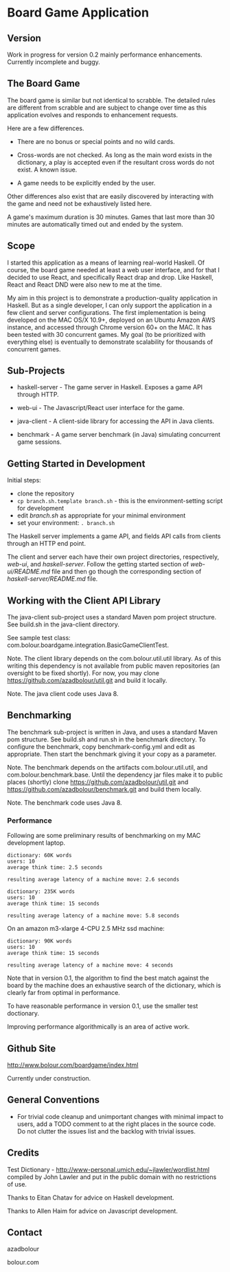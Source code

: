 
# Board Game Application

## Version

Work in progress for version 0.2 mainly performance enhancements.
Currently incomplete and buggy.

## The Board Game

The board game is similar but not identical to scrabble. The detailed rules are
different from scrabble and are subject to change over time as this application
evolves and responds to enhancement requests. 

Here are a few differences.

- There are no bonus or special points and no wild cards.

- Cross-words are not checked. As long as the main word exists in the
  dictionary, a play is accepted even if the resultant cross words do not exist.
  A known issue.

- A game needs to be explicitly ended by the user.

Other differences also exist that are easily discovered by interacting
with the game and need not be exhaustively listed here.

A game's maximum duration is 30 minutes. Games that last more than 30
minutes are automatically timed out and ended by the system.

## Scope

I started this application as a means of learning real-world Haskell.
Of course, the board game needed at least a web user interface, and for 
that I decided to use React, and specifically React drap and drop.
Like Haskell, React and React DND were also new to me at the time.

My aim in this project is to demonstrate a production-quality application in
Haskell. But as a single developer, I can only support the application in a few
client and server configurations. The first implementation is being developed on
the MAC OS/X 10.9+, deployed on an Ubuntu Amazon AWS instance, and accessed
through Chrome version 60+ on the MAC. It has been tested with 30 concurrent
games. My goal (to be prioritized with everything else) is eventually to
demonstrate scalability for thousands of concurrent games. 

## Sub-Projects

- haskell-server - The game server in Haskell. Exposes a game API through HTTP.

- web-ui - The Javascript/React user interface for the game.

- java-client - A client-side library for accessing the API in Java clients.

- benchmark - A game server benchmark (in Java) simulating concurrent game sessions.

## Getting Started in Development

Initial steps:

* clone the repository
* `cp branch.sh.template branch.sh` - this is the environment-setting script for
  development
* edit _branch.sh_ as appropriate for your minimal environment
* set your environment: `. branch.sh`

The Haskell server implements a game API, and fields API calls from clients
through an HTTP end point. 

The client and server each have their own project directories, respectively,
_web-ui_, and _haskell-server_. Follow the getting started section of 
_web-ui/README.md_ file and then go though the corresponding section of 
_haskell-server/README.md_ file.

## Working with the Client API Library

The java-client sub-project uses a standard Maven pom project structure. See
build.sh in the java-client directory.

See sample test class: com.bolour.boardgame.integration.BasicGameClientTest.

Note. The client library depends on the com.bolour.util.util library. As of this
writing this dependency is not available from public maven repositories (an
oversight to be fixed shortly). For now, you may clone
https://github.com/azadbolour/util.git and build it locally.

Note. The java client code uses Java 8.

## Benchmarking

The benchmark sub-project is written in Java, and uses a standard Maven pom
structure. See build.sh and run.sh in the benchmark directory. To configure the
benchmark, copy benchmark-config.yml and edit as appropriate. Then start the
benchmark giving it your copy as a parameter.

Note. The benchmark depends on the artifacts com.bolour.util.util, and
com.bolour.benchmark.base. Until the dependency jar files make it to 
public places (shortly) clone https://github.com/azadbolour/util.git
and https://github.com/azadbolour/benchmark.git and build them locally.

Note. The benchmark code uses Java 8.

### Performance

Following are some preliminary results of benchmarking on my MAC development
laptop.

```
dictionary: 60K words
users: 10
average think time: 2.5 seconds

resulting average latency of a machine move: 2.6 seconds
```

```
dictionary: 235K words
users: 10
average think time: 15 seconds

resulting average latency of a machine move: 5.8 seconds
```

On an amazon m3-xlarge 4-CPU 2.5 MHz ssd machine:

```
dictionary: 90K words
users: 10
average think time: 15 seconds

resulting average latency of a machine move: 4 seconds
```

Note that in version 0.1, the algorithm to find the best match against the board
by the machine does an exhaustive search of the dictionary, which is clearly far
from optimal in performance.

To have reasonable performance in version 0.1, use the smaller test doctionary.

Improving performance algorithmically is an area of active work. 

## Github Site

http://www.bolour.com/boardgame/index.html

Currently under construction.

## General Conventions

- For trivial code cleanup and unimportant changes with minimal impact to users,
  add a TODO comment to at the right places in the source code. Do not clutter
  the issues list and the backlog with trivial issues.

## Credits

Test Dictionary - http://www-personal.umich.edu/~jlawler/wordlist.html
compiled by John Lawler and put in the public domain with no restrictions
of use.

Thanks to Eitan Chatav for advice on Haskell development.

Thanks to Allen Haim for advice on Javascript development.

## Contact

azadbolour

bolour.com

